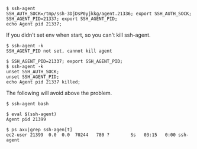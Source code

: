 ```console
$ ssh-agent
SSH_AUTH_SOCK=/tmp/ssh-3DjDsP0yjkkg/agent.21336; export SSH_AUTH_SOCK;
SSH_AGENT_PID=21337; export SSH_AGENT_PID;
echo Agent pid 21337;
```

If you didn't set env when start, so you can't kill ssh-agent.
```console
$ ssh-agent -k
SSH_AGENT_PID not set, cannot kill agent
```

```console
$ SSH_AGENT_PID=21337; export SSH_AGENT_PID;
$ ssh-agent -k
unset SSH_AUTH_SOCK;
unset SSH_AGENT_PID;
echo Agent pid 21337 killed;
```

The following will avoid above the problem.
```console
$ ssh-agent bash 
```



```console
$ eval $(ssh-agent)
Agent pid 21399
```
```console
$ ps axu|grep ssh-agen[t]
ec2-user 21399  0.0  0.0  70244   780 ?        Ss   03:15   0:00 ssh-agent
```

